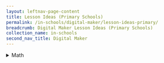 ```yaml
---
layout: leftnav-page-content
title: Lesson Ideas (Primary Schools)
permalink: /in-schools/digital-maker/lesson-ideas-primary/
breadcrumb: Digital Maker Lesson Ideas (Primary Schools)
collection_name: in-schools
second_nav_title: Digital Maker
---
```

<details>
 
 <summary>Math</summary>

1. Using micro:bit to facilitate learning of Patterns - Whole Numbers

2. Creating a micro:bit Multiplication Calculator

3. Using micro:bit to facilitate learning of Geometry - Area of Triangle

</details>
